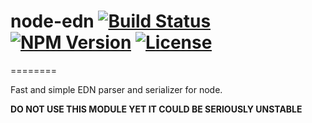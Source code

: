 node-edn [![Build Status](http://img.shields.io/travis/roughculture/node-edn.svg?style=flat)](https://travis-ci.org/roughculture/node-edn) [![NPM Version](http://img.shields.io/npm/v/edn.svg?style=flat)](https://npmjs.org/package/node-edn) [![License](http://img.shields.io/npm/l/node-edn.svg?style=flat)](https://github.com/roughculture/node-edn/blob/master/LICENSE)
==
========

Fast and simple EDN parser and serializer for node.

**DO NOT USE THIS MODULE YET IT COULD BE SERIOUSLY UNSTABLE**
